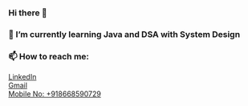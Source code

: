 ### Hi there 👋
### 🌱 I’m currently learning Java and DSA with System Design
### 📫 How to reach me: 
<a href="https://www.linkedin.com/in/vaibhav-mathane/">LinkedIn</a><br>
<a href="mailto:vaibhav.s.mathane@gmail.com">Gmail</a><br>
<a href="tel:+918668590729">Mobile No: +918668590729</a>


<!--
**vaibhavmathane0578/vaibhavmathane0578** is a ✨ _special_ ✨ repository because its `README.md` (this file) appears on your GitHub profile.

Here are some ideas to get you started:

- 🔭 I’m currently working on ...
- 🌱 I’m currently learning ...
- 👯 I’m looking to collaborate on ...
- 🤔 I’m looking for help with ...
- 💬 Ask me about ...
- 📫 How to reach me: ...
- 😄 Pronouns: ...
- ⚡ Fun fact: ...
-->
